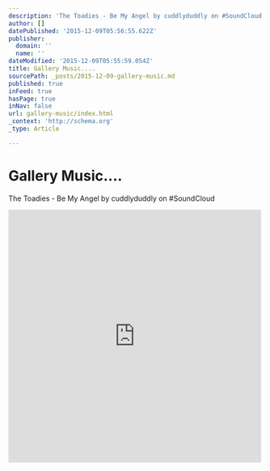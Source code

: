 ```yaml
---
description: 'The Toadies - Be My Angel by cuddlyduddly on #SoundCloud'
author: []
datePublished: '2015-12-09T05:56:55.622Z'
publisher:
  domain: ''
  name: ''
dateModified: '2015-12-09T05:55:59.054Z'
title: Gallery Music....
sourcePath: _posts/2015-12-09-gallery-music.md
published: true
inFeed: true
hasPage: true
inNav: false
url: gallery-music/index.html
_context: 'http://schema.org'
_type: Article

---
```

# Gallery Music....

The Toadies - Be My Angel by cuddlyduddly on \#SoundCloud

<iframe src="https://cdn.embedly.com/widgets/media.html?src=https%3A%2F%2Fw.soundcloud.com%2Fplayer%2F%3Fvisual%3Dtrue%26url%3Dhttp%253A%252F%252Fapi.soundcloud.com%252Ftracks%252F1817601%26show_artwork%3Dtrue&amp;url=https%3A%2F%2Fsoundcloud.com%2Fcuddlyduddly%2Fthe-toadies-be-my-angel&amp;image=http%3A%2F%2Fa1.sndcdn.com%2Fimages%2Ffb_placeholder.png%3F1449232589&amp;key=b7d04c9b404c499eba89ee7072e1c4f7&amp;type=text%2Fhtml&amp;schema=soundcloud" width="500" height="500" scrolling="no" frameborder="0" allowfullscreen="allowfullscreen" style=""></iframe>